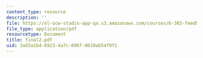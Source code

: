 ```yaml
---
content_type: resource
description: ''
file: https://ol-ocw-studio-app-qa.s3.amazonaws.com/courses/6-302-feedback-systems-spring-2007/3a83a1b469234a7c096f0619ab54f9f1_final2.pdf
file_type: application/pdf
resourcetype: Document
title: final2.pdf
uid: 3a83a1b4-6923-4a7c-096f-0619ab54f9f1
---
```

